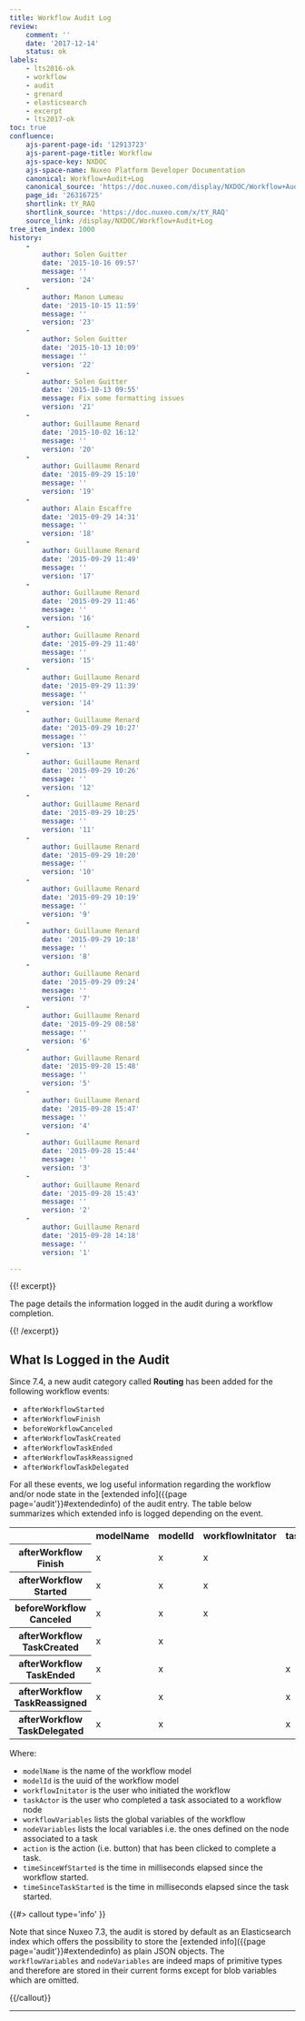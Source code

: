 ```yaml
---
title: Workflow Audit Log
review:
    comment: ''
    date: '2017-12-14'
    status: ok
labels:
    - lts2016-ok
    - workflow
    - audit
    - grenard
    - elasticsearch
    - excerpt
    - lts2017-ok
toc: true
confluence:
    ajs-parent-page-id: '12913723'
    ajs-parent-page-title: Workflow
    ajs-space-key: NXDOC
    ajs-space-name: Nuxeo Platform Developer Documentation
    canonical: Workflow+Audit+Log
    canonical_source: 'https://doc.nuxeo.com/display/NXDOC/Workflow+Audit+Log'
    page_id: '26316725'
    shortlink: tY_RAQ
    shortlink_source: 'https://doc.nuxeo.com/x/tY_RAQ'
    source_link: /display/NXDOC/Workflow+Audit+Log
tree_item_index: 1000
history:
    -
        author: Solen Guitter
        date: '2015-10-16 09:57'
        message: ''
        version: '24'
    -
        author: Manon Lumeau
        date: '2015-10-15 11:59'
        message: ''
        version: '23'
    -
        author: Solen Guitter
        date: '2015-10-13 10:09'
        message: ''
        version: '22'
    -
        author: Solen Guitter
        date: '2015-10-13 09:55'
        message: Fix some formatting issues
        version: '21'
    -
        author: Guillaume Renard
        date: '2015-10-02 16:12'
        message: ''
        version: '20'
    -
        author: Guillaume Renard
        date: '2015-09-29 15:10'
        message: ''
        version: '19'
    -
        author: Alain Escaffre
        date: '2015-09-29 14:31'
        message: ''
        version: '18'
    -
        author: Guillaume Renard
        date: '2015-09-29 11:49'
        message: ''
        version: '17'
    -
        author: Guillaume Renard
        date: '2015-09-29 11:46'
        message: ''
        version: '16'
    -
        author: Guillaume Renard
        date: '2015-09-29 11:40'
        message: ''
        version: '15'
    -
        author: Guillaume Renard
        date: '2015-09-29 11:39'
        message: ''
        version: '14'
    -
        author: Guillaume Renard
        date: '2015-09-29 10:27'
        message: ''
        version: '13'
    -
        author: Guillaume Renard
        date: '2015-09-29 10:26'
        message: ''
        version: '12'
    -
        author: Guillaume Renard
        date: '2015-09-29 10:25'
        message: ''
        version: '11'
    -
        author: Guillaume Renard
        date: '2015-09-29 10:20'
        message: ''
        version: '10'
    -
        author: Guillaume Renard
        date: '2015-09-29 10:19'
        message: ''
        version: '9'
    -
        author: Guillaume Renard
        date: '2015-09-29 10:18'
        message: ''
        version: '8'
    -
        author: Guillaume Renard
        date: '2015-09-29 09:24'
        message: ''
        version: '7'
    -
        author: Guillaume Renard
        date: '2015-09-29 08:58'
        message: ''
        version: '6'
    -
        author: Guillaume Renard
        date: '2015-09-28 15:48'
        message: ''
        version: '5'
    -
        author: Guillaume Renard
        date: '2015-09-28 15:47'
        message: ''
        version: '4'
    -
        author: Guillaume Renard
        date: '2015-09-28 15:44'
        message: ''
        version: '3'
    -
        author: Guillaume Renard
        date: '2015-09-28 15:43'
        message: ''
        version: '2'
    -
        author: Guillaume Renard
        date: '2015-09-28 14:18'
        message: ''
        version: '1'

---
```

{{! excerpt}}

The page details the information logged in the audit during a workflow completion.

{{! /excerpt}}

## What Is Logged in the Audit

Since 7.4, a new audit category called **Routing** has been added for the following workflow events:

*   `afterWorkflowStarted`
*   `afterWorkflowFinish`
*   `beforeWorkflowCanceled`
*   `afterWorkflowTaskCreated`
*   `afterWorkflowTaskEnded`
*   `afterWorkflowTaskReassigned`
*   `afterWorkflowTaskDelegated`

For all these events, we log useful information regarding the workflow and/or node state in the [extended info]({{page page='audit'}}#extendedinfo) of the audit entry. The table below summarizes which extended info is logged depending on the event.

<div class="table-scroll"><table class="hover"><tbody><tr><th colspan="1"></th><th colspan="1">modelName</th><th colspan="1">modelId</th><th colspan="1">workflowInitator</th><th colspan="1">taskActor</th><th colspan="1">workflowVariables</th><th colspan="1">nodeVariables</th><th colspan="1">action</th><th colspan="1">timeSinceWfStarted</th><th colspan="1">timeSinceTaskStarted</th></tr><tr><th colspan="1">afterWorkflow
Finish</th><td colspan="1">x</td><td colspan="1">x</td><td colspan="1">x</td><td colspan="1"></td><td colspan="1">x</td><td colspan="1"></td><td colspan="1"></td><td colspan="1">x</td><td colspan="1"></td></tr><tr><th colspan="1">afterWorkflow
Started</th><td colspan="1">x</td><td colspan="1">x</td><td colspan="1">x</td><td colspan="1"></td><td colspan="1">x</td><td colspan="1"></td><td colspan="1"></td><td colspan="1">x</td><td colspan="1"></td></tr><tr><th colspan="1">beforeWorkflow
Canceled</th><td colspan="1">x</td><td colspan="1">x</td><td colspan="1">x</td><td colspan="1"></td><td colspan="1">x</td><td colspan="1"></td><td colspan="1"></td><td colspan="1">x</td><td colspan="1"></td></tr><tr><th colspan="1">afterWorkflow
TaskCreated</th><td colspan="1">x</td><td colspan="1">x</td><td colspan="1"></td><td colspan="1"></td><td colspan="1">x</td><td colspan="1">x</td><td colspan="1"></td><td colspan="1">x</td><td colspan="1"></td></tr><tr><th colspan="1">afterWorkflow
TaskEnded</th><td colspan="1">x</td><td colspan="1">x</td><td colspan="1"></td><td colspan="1">x</td><td colspan="1">x</td><td colspan="1">x</td><td colspan="1">x</td><td colspan="1">x</td><td colspan="1">x</td></tr><tr><th colspan="1">afterWorkflow
TaskReassigned</th><td colspan="1">x</td><td colspan="1">x</td><td colspan="1"></td><td colspan="1">x</td><td colspan="1">x</td><td colspan="1">x</td><td colspan="1"></td><td colspan="1">x</td><td colspan="1">x</td></tr><tr><th colspan="1">afterWorkflow
TaskDelegated</th><td colspan="1">x</td><td colspan="1">x</td><td colspan="1"></td><td colspan="1">x</td><td colspan="1">x</td><td colspan="1">x</td><td colspan="1"></td><td colspan="1">x</td><td colspan="1">x</td></tr></tbody></table></div>

Where:

*   `modelName` is the name of the workflow model
*   `modelId` is the uuid of the workflow model
*   `workflowInitator` is the user who initiated the workflow
*   `taskActor` is the user who completed a task associated to a workflow node
*   `workflowVariables` lists the global variables of the workflow
*   `nodeVariables` lists the local variables i.e. the ones defined on the node associated to a task
*   `action` is the action (i.e. button) that has been clicked to complete a task.
*   `timeSinceWfStarted` is the time in milliseconds elapsed since the workflow started.
*   `timeSinceTaskStarted` is the time in milliseconds elapsed since the task started.

{{#> callout type='info' }}

Note that since Nuxeo 7.3, the audit is stored by default as an Elasticsearch index which offers the possibility to store the [extended info]({{page page='audit'}}#extendedinfo) as plain JSON objects. The `workflowVariables` and `nodeVariables` are indeed maps of primitive types and therefore are stored in their current forms except for blob variables which are omitted.

{{/callout}}

<!--DEPRECATED ADDON
## The Travel Expenses Example

Let's consider the [travel expenses addon's workflow](https://github.com/nuxeo/marketplace-travel-expenses) which allows a user to submit a travel expense to be validated by a manager or a supervisor.

In the first step of the workflow called `wf.travelExpenses.create`, a user completes a task with the nature of the expense, the amount and the department he works in. Then a manager can accept the request, which will be passed on to the accountancy department, or reject it.

![]({{file name='expenses_graph.png'}} ?w=400,border=true,align=center)

In order to have an overview of what is logged in the audit, we can use the [Search Passthrough]({{page page='elasticsearch-passthrough'}}) to query the new entries added to the audit index as we are completing the above workflow. For instance, the following request:

```bash
curl -XGET -u jdoe:jdoe  'http://localhost:8080/nuxeo/site/es/audit_wf/_search' -d '{ "query": { "match_all":{}}}'
```

will return all Routing audit entries associated to the workflow models on which the current user has the Data Visualization permission. This Data Visualization permission can be added from the **Admin** > **Workflow** menu.

Let's have a look to returned entries. First the workflow is started by a user, there are two new entries in the audit:

*   One for the `afterWorkflowStarted` event

    ```js
    {
        "_id": "10267",
        "_index": "audit",
        "_score": null,
        "_source": {
            "category": "Routing",
            "comment": null,
            "docLifeCycle": "running",
            "docPath": "/document-route-instances-root/2015/09/28/TravelExpenseValidation",
            "docType": "DocumentRoute",
            "docUUID": "e2777d7e-5fac-4264-94be-818a13ea13dd",
            "entity-type": "logEntry",
            "eventDate": "2015-09-28T15:01:21.786+02:00",
            "eventId": "afterWorkflowStarted",
            "extended": {
                "modelId": "5e7980bc-12f1-4b5f-a7df-149af96bc899",
                "modelName": "TravelExpenseValidation",
                "workflowInitiator": "jdoe",
                "workflowVariables": {
                    "amount": null,
                    "department": "it",
                    "description": null,
                    "destination": null,
                    "expensenature": "transportation",
                    "file": null,
                    "label": null,
                    "user": null
                }
            },
            "id": 10267,
            "logDate": "2015-09-28T15:01:22.395+02:00",
            "principalName": "Administrator",
            "repositoryId": "default"
        },
        "_type": "entry",
        "_version": 1,
        "sort": [
            1443445281786
        ]
    }
    ```

*   Another one for the `afterWorkflowTaskCreated` event because the workflow creates the task associated to the `wf.travelExpenses.create` node right after it started.

    ```js
    {
        "_id": "10266",
        "_index": "audit",
        "_score": null,
        "_source": {
            "category": "Routing",
            "comment": null,
            "docLifeCycle": "opened",
            "docPath": "/task-root/Task4fb",
            "docType": "RoutingTask",
            "docUUID": "587464f7-daba-4c07-9b43-9f04f201d421",
            "entity-type": "logEntry",
            "eventDate": "2015-09-28T15:01:21.771+02:00",
            "eventId": "afterWorkflowTaskCreated",
            "extended": {
                "actors": [
                    "jdoe"
                ],
                "modelId": "5e7980bc-12f1-4b5f-a7df-149af96bc899",
                "modelName": "TravelExpenseValidation",
                "nodeVariables": {},
                "taskName": "wf.travelExpenses.create",
                "workflowInitiator": "Administrator",
                "workflowVariables": {
                    "amount": null,
                    "department": "it",
                    "description": null,
                    "destination": null,
                    "expensenature": "transportation",
                    "file": null,
                    "label": null,
                    "user": null
                }
            },
            "id": 10266,
            "logDate": "2015-09-28T15:01:22.331+02:00",
            "principalName": "Administrator",
            "repositoryId": "default"
        },
        "_type": "entry",
        "_version": 1,
        "sort": [
            1443445281771
        ]
    }
    ```

    In the above snippet, you can see that the `extended.workflowVariables.department` and `extended.workflowVariables.expensenature` variables have default values defined by the workflow model.

Then the user completes the task associated to the `wf.travelExpenses.create` node which creates two new entries:

*   One for `afterWorkflowTaskEnded`

    ```js
    {
        "_id": "10271",
        "_index": "audit",
        "_score": null,
        "_source": {
            "category": "Routing",
            "comment": null,
            "docLifeCycle": "ended",
            "docPath": "/task-root/Task4fb",
            "docType": "RoutingTask",
            "docUUID": "587464f7-daba-4c07-9b43-9f04f201d421",
            "entity-type": "logEntry",
            "eventDate": "2015-09-28T15:02:04.830+02:00",
            "eventId": "afterWorkflowTaskEnded",
            "extended": {
                "action": "submit",
                "modelName": "TravelExpenseValidation",
                "nodeVariables": {},
                "taskActor": "jdoe",
                "taskName": "wf.travelExpenses.create",
                "timeSinceTaskStarted": 43052,
                "timeSinceWfStarted": 43044,
                "workflowInitiator": "jdoe",
                "workflowVariables": {
                    "amount": 12,
                    "department": "marketing",
                    "description": "Morning breakfast",
                    "destination": null,
                    "expensenature": "lunch",
                    "file": null,
                    "label": "Breakfast",
                    "user": null
                }
            },
            "id": 10271,
            "logDate": "2015-09-28T15:02:05.097+02:00",
            "principalName": "Administrator",
            "repositoryId": "default"
        },
        "_type": "entry",
        "_version": 1,
        "sort": [
            1443445324830
        ]
    }
    ```

    At this stage, the [extended info]({{page page='audit'}}#extendedinfo) contains interesting data such as `timeSinceWfStarted`, `timeSinceTaskStarted`, `action` (i.e. the button the user clicked to complete the task), etc.

*   Another one for the `afterWorkflowTaskCreated` event because the workflow creates a task associated to the `Accept/Reject` node right after:

    ```js
     {
        "_id": "10275",
        "_index": "audit",
        "_score": null,
        "_source": {
            "category": "Routing",
            "comment": null,
            "docLifeCycle": "opened",
            "docPath": "/task-root/Task12ef",
            "docType": "RoutingTask",
            "docUUID": "0a06570a-5e74-45a4-8a06-66989b543555",
            "entity-type": "logEntry",
            "eventDate": "2015-09-28T15:02:04.906+02:00",
            "eventId": "afterWorkflowTaskCreated",
            "extended": {
                "actors": [
                    "group:managers"
                ],
                "modelId": "5e7980bc-12f1-4b5f-a7df-149af96bc899",
                "modelName": "TravelExpenseValidation",
                "nodeVariables": {},
                "taskName": "Accept/ Reject",
                "timeSinceWfStarted": 43120,
                "workflowInitiator": "jdoe",
                "workflowVariables": {
                    "amount": 12,
                    "department": "marketing",
                    "description": "Morning breakfast",
                    "destination": null,
                    "expensenature": "lunch",
                    "file": null,
                    "label": "Breakfast",
                    "user": null
                }
            },
            "id": 10275,
            "logDate": "2015-09-28T15:02:05.160+02:00",
            "principalName": "Administrator",
            "repositoryId": "default"
        },
        "_type": "entry",
        "_version": 1,
        "sort": [
            1443445324906
        ]
    }
    ```

Eventually a manager will validate the request (associated audit entries will be persisted):

*   A final audit entry for the `afterWorkflowFinish` event is added

    ```js
    {
        "_id": "10289",
        "_index": "audit",
        "_score": null,
        "_source": {
            "category": "Routing",
            "comment": null,
            "docLifeCycle": "done",
            "docPath": "/document-route-instances-root/2015/09/28/TravelExpenseValidation",
            "docType": "DocumentRoute",
            "docUUID": "e2777d7e-5fac-4264-94be-818a13ea13dd",
            "entity-type": "logEntry",
            "eventDate": "2015-09-28T15:02:14.958+02:00",
            "eventId": "afterWorkflowFinish",
            "extended": {
                "modelId": "5e7980bc-12f1-4b5f-a7df-149af96bc899",
                "modelName": "TravelExpenseValidation",
                "timeSinceWfStarted": 53171,
                "workflowInitiator": "jdoe",
                "workflowVariables": {
                    "amount": 12,
                    "department": "marketing",
                    "description": "Morning breakfast",
                    "destination": null,
                    "expensenature": "lunch",
                    "file": null,
                    "label": "Breakfast",
                    "user": null
                }
            },
            "id": 10289,
            "logDate": "2015-09-28T15:02:15.089+02:00",
            "principalName": "jdoe",
            "repositoryId": "default"
        },
        "_type": "entry",
        "_version": 1,
        "sort": [
            1443445334958
        ]
    }
    ```

    Along with final values of the workflow variables we can see the workflow duration `timeSinceWorkflowStarted`.

{{! Don't put anything here. }}
-->

* * *
